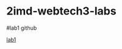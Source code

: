 # 2imd-webtech3-labs

#lab1 github

[lab1](https://github.com/GlennVanLaere/2imd-webtechadvanced-portfolio/tree/Lab1)

